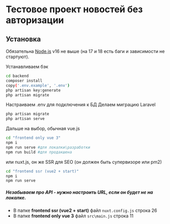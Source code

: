 # Тестовое проект новостей без авторизации

## Установка

Обязательна [Node.js](https://nodejs.org/) v16 не выше (на 17 и 18 есть баги и зависимости не стартуют).

Устанавливаем бэк
```sh
cd backend
composer install
copy('.env.example', '.env')
php artisan key:generate
php artisan migrate
```
Настраиваем .env для подключения к БД
Делаем миграцию Laravel
```sh
php artisan migrate
php artisan serve
```

Дальше на выбор, обычная vue.js
```sh
cd "frontend only vue 3"
npm i
npm run serve #для локалки\разработки
npm run build #для продакшена
```
или nuxt.js, он же SSR для SEO (он должен быть супервизоре или pm2)
```sh
cd "frontend ssr (vue2 + start)"
npm i
npm run serve
```

##### Незабываем про API - нужно настроить URL, если он будет не на локалке.
- В папке **frontend ssr (vue2 + start)** файл ``nuxt.config.js`` строка 26
- В папке **frontend only vue 3** файл ``src\main.js`` строка 11

